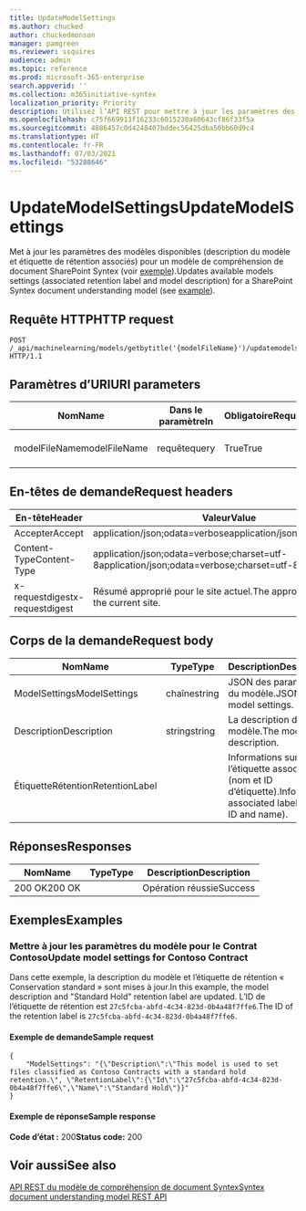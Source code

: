 ```yaml
---
title: UpdateModelSettings
ms.author: chucked
author: chuckedmonson
manager: pamgreen
ms.reviewer: ssquires
audience: admin
ms.topic: reference
ms.prod: microsoft-365-enterprise
search.appverid: ''
ms.collection: m365initiative-syntex
localization_priority: Priority
description: Utilisez l’API REST pour mettre à jour les paramètres des modèles disponibles pour un modèle de compréhension de document SharePoint Syntex.
ms.openlocfilehash: c75f669913f16233c6015230a60643cf86f33f5a
ms.sourcegitcommit: 4886457c0d4248407bddec56425dba50bb60d9c4
ms.translationtype: HT
ms.contentlocale: fr-FR
ms.lasthandoff: 07/03/2021
ms.locfileid: "53288646"
---
```

# <a name="updatemodelsettings"></a><span data-ttu-id="1ab20-103">UpdateModelSettings</span><span class="sxs-lookup"><span data-stu-id="1ab20-103">UpdateModelSettings</span></span>

<span data-ttu-id="1ab20-104">Met à jour les paramètres des modèles disponibles (description du modèle et étiquette de rétention associés) pour un modèle de compréhension de document SharePoint Syntex (voir [exemple](rest-updatemodelsettings-method.md#examples)).</span><span class="sxs-lookup"><span data-stu-id="1ab20-104">Updates available models settings (associated retention label and model description) for a SharePoint Syntex document understanding model (see [example](rest-updatemodelsettings-method.md#examples)).</span></span>

## <a name="http-request"></a><span data-ttu-id="1ab20-105">Requête HTTP</span><span class="sxs-lookup"><span data-stu-id="1ab20-105">HTTP request</span></span>

```HTTP
POST /_api/machinelearning/models/getbytitle('{modelFileName}')/updatemodelsettings HTTP/1.1
```

## <a name="uri-parameters"></a><span data-ttu-id="1ab20-106">Paramètres d’URI</span><span class="sxs-lookup"><span data-stu-id="1ab20-106">URI parameters</span></span>

|<span data-ttu-id="1ab20-107">Nom</span><span class="sxs-lookup"><span data-stu-id="1ab20-107">Name</span></span> |<span data-ttu-id="1ab20-108">Dans le paramètre</span><span class="sxs-lookup"><span data-stu-id="1ab20-108">In</span></span> |<span data-ttu-id="1ab20-109">Obligatoire</span><span class="sxs-lookup"><span data-stu-id="1ab20-109">Required</span></span>|<span data-ttu-id="1ab20-110">Type</span><span class="sxs-lookup"><span data-stu-id="1ab20-110">Type</span></span>|<span data-ttu-id="1ab20-111">Description</span><span class="sxs-lookup"><span data-stu-id="1ab20-111">Description</span></span>|
|-----|---|--------|----|-----------|
|<span data-ttu-id="1ab20-112">modelFileName</span><span class="sxs-lookup"><span data-stu-id="1ab20-112">modelFileName</span></span>|<span data-ttu-id="1ab20-113">requête</span><span class="sxs-lookup"><span data-stu-id="1ab20-113">query</span></span>|<span data-ttu-id="1ab20-114">True</span><span class="sxs-lookup"><span data-stu-id="1ab20-114">True</span></span>|<span data-ttu-id="1ab20-115">string</span><span class="sxs-lookup"><span data-stu-id="1ab20-115">string</span></span>|<span data-ttu-id="1ab20-116">Nom du fichier de modèle Syntex.</span><span class="sxs-lookup"><span data-stu-id="1ab20-116">Name of the Syntex model file.</span></span>|

## <a name="request-headers"></a><span data-ttu-id="1ab20-117">En-têtes de demande</span><span class="sxs-lookup"><span data-stu-id="1ab20-117">Request headers</span></span>

| <span data-ttu-id="1ab20-118">En-tête</span><span class="sxs-lookup"><span data-stu-id="1ab20-118">Header</span></span> | <span data-ttu-id="1ab20-119">Valeur</span><span class="sxs-lookup"><span data-stu-id="1ab20-119">Value</span></span> |
|--------|-------|
|<span data-ttu-id="1ab20-120">Accepter</span><span class="sxs-lookup"><span data-stu-id="1ab20-120">Accept</span></span>|<span data-ttu-id="1ab20-121">application/json;odata=verbose</span><span class="sxs-lookup"><span data-stu-id="1ab20-121">application/json;odata=verbose</span></span>|
|<span data-ttu-id="1ab20-122">Content-Type</span><span class="sxs-lookup"><span data-stu-id="1ab20-122">Content-Type</span></span>|<span data-ttu-id="1ab20-123">application/json;odata=verbose;charset=utf-8</span><span class="sxs-lookup"><span data-stu-id="1ab20-123">application/json;odata=verbose;charset=utf-8</span></span>|
|<span data-ttu-id="1ab20-124">x-requestdigest</span><span class="sxs-lookup"><span data-stu-id="1ab20-124">x-requestdigest</span></span>|<span data-ttu-id="1ab20-125">Résumé approprié pour le site actuel.</span><span class="sxs-lookup"><span data-stu-id="1ab20-125">The appropriate digest for the current site.</span></span>|

## <a name="request-body"></a><span data-ttu-id="1ab20-126">Corps de la demande</span><span class="sxs-lookup"><span data-stu-id="1ab20-126">Request body</span></span>

|<span data-ttu-id="1ab20-127">Nom</span><span class="sxs-lookup"><span data-stu-id="1ab20-127">Name</span></span>    |<span data-ttu-id="1ab20-128">Type</span><span class="sxs-lookup"><span data-stu-id="1ab20-128">Type</span></span>   |<span data-ttu-id="1ab20-129">Description</span><span class="sxs-lookup"><span data-stu-id="1ab20-129">Description</span></span> |
|--------|-------|-------|
|<span data-ttu-id="1ab20-130">ModelSettings</span><span class="sxs-lookup"><span data-stu-id="1ab20-130">ModelSettings</span></span>|<span data-ttu-id="1ab20-131">chaîne</span><span class="sxs-lookup"><span data-stu-id="1ab20-131">string</span></span>|<span data-ttu-id="1ab20-132">JSON des paramètres du modèle.</span><span class="sxs-lookup"><span data-stu-id="1ab20-132">JSON of model settings.</span></span>|
|<span data-ttu-id="1ab20-133">Description</span><span class="sxs-lookup"><span data-stu-id="1ab20-133">Description</span></span>|<span data-ttu-id="1ab20-134">string</span><span class="sxs-lookup"><span data-stu-id="1ab20-134">string</span></span>|<span data-ttu-id="1ab20-135">La description du modèle.</span><span class="sxs-lookup"><span data-stu-id="1ab20-135">The model description.</span></span>|
|<span data-ttu-id="1ab20-136">ÉtiquetteRétention</span><span class="sxs-lookup"><span data-stu-id="1ab20-136">RetentionLabel</span></span>| |<span data-ttu-id="1ab20-137">Informations sur l’étiquette associée (nom et ID d’étiquette).</span><span class="sxs-lookup"><span data-stu-id="1ab20-137">Info for the associated label (label ID and name).</span></span>|

## <a name="responses"></a><span data-ttu-id="1ab20-138">Réponses</span><span class="sxs-lookup"><span data-stu-id="1ab20-138">Responses</span></span>

| <span data-ttu-id="1ab20-139">Nom</span><span class="sxs-lookup"><span data-stu-id="1ab20-139">Name</span></span>   | <span data-ttu-id="1ab20-140">Type</span><span class="sxs-lookup"><span data-stu-id="1ab20-140">Type</span></span>  | <span data-ttu-id="1ab20-141">Description</span><span class="sxs-lookup"><span data-stu-id="1ab20-141">Description</span></span>|
|--------|-------|------------|
|<span data-ttu-id="1ab20-142">200 OK</span><span class="sxs-lookup"><span data-stu-id="1ab20-142">200 OK</span></span>| |<span data-ttu-id="1ab20-143">Opération réussie</span><span class="sxs-lookup"><span data-stu-id="1ab20-143">Success</span></span>|

## <a name="examples"></a><span data-ttu-id="1ab20-144">Exemples</span><span class="sxs-lookup"><span data-stu-id="1ab20-144">Examples</span></span>

### <a name="update-model-settings-for-contoso-contract"></a><span data-ttu-id="1ab20-145">Mettre à jour les paramètres du modèle pour le Contrat Contoso</span><span class="sxs-lookup"><span data-stu-id="1ab20-145">Update model settings for Contoso Contract</span></span>

<span data-ttu-id="1ab20-146">Dans cette exemple, la description du modèle et l’étiquette de rétention « Conservation standard » sont mises à jour.</span><span class="sxs-lookup"><span data-stu-id="1ab20-146">In this example, the model description and "Standard Hold" retention label are updated.</span></span> <span data-ttu-id="1ab20-147">L’ID de l’étiquette de rétention est `27c5fcba-abfd-4c34-823d-0b4a48f7ffe6`.</span><span class="sxs-lookup"><span data-stu-id="1ab20-147">The ID of the retention label is `27c5fcba-abfd-4c34-823d-0b4a48f7ffe6`.</span></span>

#### <a name="sample-request"></a><span data-ttu-id="1ab20-148">Exemple de demande</span><span class="sxs-lookup"><span data-stu-id="1ab20-148">Sample request</span></span>

```HTTP
{
    "ModelSettings": "{\"Description\":\"This model is used to set files classified as Contoso Contracts with a standard hold retention.\", \"RetentionLabel\":{\"Id\":\"27c5fcba-abfd-4c34-823d-0b4a48f7ffe6\",\"Name\":\"Standard Hold\"}}"
}

```

#### <a name="sample-response"></a><span data-ttu-id="1ab20-149">Exemple de réponse</span><span class="sxs-lookup"><span data-stu-id="1ab20-149">Sample response</span></span>

<span data-ttu-id="1ab20-150">**Code d’état :** 200</span><span class="sxs-lookup"><span data-stu-id="1ab20-150">**Status code:** 200</span></span>

## <a name="see-also"></a><span data-ttu-id="1ab20-151">Voir aussi</span><span class="sxs-lookup"><span data-stu-id="1ab20-151">See also</span></span>

[<span data-ttu-id="1ab20-152">API REST du modèle de compréhension de document Syntex</span><span class="sxs-lookup"><span data-stu-id="1ab20-152">Syntex document understanding model REST API</span></span>](syntex-model-rest-api.md)
